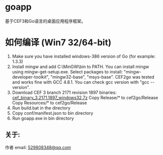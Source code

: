 # goapp
基于CEF3和Go语言的桌面应用程序框架。

# 如何编译 (Win7 32/64-bit)
1. Make sure you have installed windows-386 version of Go (for example: 1.3.3)
2. Install mingw and add C:\MinGW\bin to PATH. You can install mingw using mingw-get-setup.exe. Select packages to install: "mingw-developer-toolkit", "mingw32-base", "msys-base". CEF2go was tested and works fine with GCC 4.8.1. You can check gcc version with "gcc --version".
3. Download CEF 3 branch 2171 revision 1897 binaries: [cef_binary_3.2171.1897_windows32.7z](http://pan.baidu.com/s/1eQkYTYa)
   Copy Release/* to cef2go/Release
   Copy Resources/* to cef2go/Release
4. Run build.bat in the directory
5. Copy conf/manifest.json to bin directory
6. Run goapp.exe in bin directory

关于:
-------------------

作者 email: 529808348@qq.com




